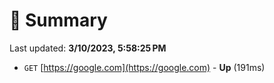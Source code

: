 # 📖 Summary
Last updated: **3/10/2023, 5:58:25 PM**

- `GET` [https://google.com](https://google.com) - **Up** (191ms)
